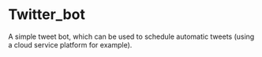 # Twitter_bot

A simple tweet bot, which can be used to schedule automatic tweets (using a cloud service platform for example). 

